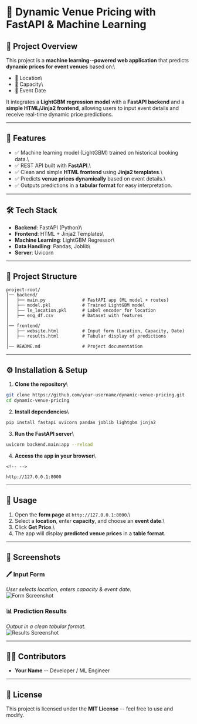 # 🎉 Dynamic Venue Pricing with FastAPI & Machine Learning

## 📌 Project Overview

This project is a **machine learning--powered web application** that
predicts **dynamic prices for event venues** based on:\
- 📍 Location\
- 👥 Capacity\
- 📅 Event Date

It integrates a **LightGBM regression model** with a **FastAPI backend**
and a **simple HTML/Jinja2 frontend**, allowing users to input event
details and receive real-time dynamic price predictions.

------------------------------------------------------------------------

## 🚀 Features

-   ✅ Machine learning model (LightGBM) trained on historical booking
    data.\
-   ✅ REST API built with **FastAPI**.\
-   ✅ Clean and simple **HTML frontend** using **Jinja2 templates**.\
-   ✅ Predicts **venue prices dynamically** based on event details.\
-   ✅ Outputs predictions in a **tabular format** for easy
    interpretation.

------------------------------------------------------------------------

## 🛠️ Tech Stack

-   **Backend**: FastAPI (Python)\
-   **Frontend**: HTML + Jinja2 Templates\
-   **Machine Learning**: LightGBM Regressor\
-   **Data Handling**: Pandas, Joblib\
-   **Server**: Uvicorn

------------------------------------------------------------------------

## 📂 Project Structure

    project-root/
    │── backend/
    │   ├── main.py              # FastAPI app (ML model + routes)
    │   ├── model.pkl            # Trained LightGBM model
    │   ├── le_location.pkl      # Label encoder for location
    │   ├── eng_df.csv           # Dataset with features
    │
    │── frontend/
    │   ├── website.html         # Input form (Location, Capacity, Date)
    │   ├── results.html         # Tabular display of predictions
    │
    │── README.md                # Project documentation

------------------------------------------------------------------------

## ⚙️ Installation & Setup

1.  **Clone the repository**\

``` bash
git clone https://github.com/your-username/dynamic-venue-pricing.git
cd dynamic-venue-pricing
```

2.  **Install dependencies**\

``` bash
pip install fastapi uvicorn pandas joblib lightgbm jinja2
```

3.  **Run the FastAPI server**\

``` bash
uvicorn backend.main:app --reload
```

4.  **Access the app in your browser**\

```{=html}
<!-- -->
```
    http://127.0.0.1:8000

------------------------------------------------------------------------

## 🎯 Usage

1.  Open the **form page** at `http://127.0.0.1:8000`.\
2.  Select a **location**, enter **capacity**, and choose an **event
    date**.\
3.  Click **Get Price**.\
4.  The app will display **predicted venue prices** in a **table
    format**.

------------------------------------------------------------------------

## 📸 Screenshots

### 🖊️ Input Form

*User selects location, enters capacity & event date.*\
![Form Screenshot](frontend/form.png)

### 📊 Prediction Results

*Output in a clean tabular format.*\
![Results Screenshot](frontend/results.png)

------------------------------------------------------------------------

## 👨‍💻 Contributors

-   **Your Name** -- Developer / ML Engineer

------------------------------------------------------------------------

## 📜 License

This project is licensed under the **MIT License** -- feel free to use
and modify.
